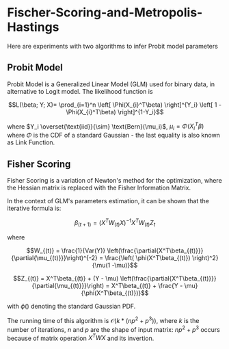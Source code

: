 # Fischer-Scoring-and-Metropolis-Hastings
Here are experiments with two algorithms to infer Probit model parameters

## Probit Model
Probit Model is a Generalized Linear Model (GLM) used for binary data, in alternative to Logit model. The likelihood function is

```math
L(\beta; Y; X)= \prod_{i=1}^n \left[ \Phi(X_{i}^T\beta) \right]^{Y_i} \left[ 1 - \Phi(X_{i}^T\beta) \right]^{1-Y_i}
```
where $Y_i \overset{\text{iid}}{\sim} \text{Bern}(\mu_i)$, $\mu_i = \Phi(X_{i}^T\beta)$ where $\Phi$ is the CDF of a standard Gaussian - the last equality is also known as Link Function.


## Fisher Scoring
Fisher Scoring is a variation of Newton's method for the optimization, where the Hessian matrix is replaced with the Fisher Information Matrix.

In the context of GLM's parameters estimation, it can be shown that the iterative formula is:

```math
\beta_{(t+1)} = (X^T W_{(t)} X)^{-1} X^T W_{(t)} Z_{t}
```
where

```math
W_{(t)} = \frac{1}{Var(Y)} \left(\frac{\partial{X^T\beta_{(t)}}}{\partial{\mu_{(t)}}}\right)^{-2} = \frac{\left( \phi(X^T\beta_{(t)}) \right)^2}{\mu(1 -\mu)}
```


```math
Z_{(t)} = X^T\beta_{(t)} + (Y - \mu) \left(\frac{\partial{X^T\beta_{(t)}}}{\partial{\mu_{(t)}}}\right) = X^T\beta_{(t)} + \frac{Y - \mu}{\phi(X^T\beta_{(t)})}
```

with $\phi()$ denoting the standard Gaussian PDF.

The running time of this algorithm is $\mathcal{O}(k * (np^2 + p^3))$, where $k$ is the number of iterations, $n$ and $p$ are the shape of input matrix: $np^2 + p^3$ occurs because of matrix operation $X^TWX$ and its invertion.



